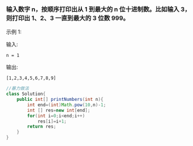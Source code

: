 ### 输入数字 n，按顺序打印出从 1 到最大的 n 位十进制数。比如输入 3，则打印出 1、2、3 一直到最大的 3 位数 999。

示例 1:

输入: 

```in
n = 1
```

输出:

 

```out
[1,2,3,4,5,6,7,8,9]
```


```Java
//暴力做法
class Solution{
    public int[] printNumbers(int n){
        int end=(int)Math.pow(10,n)-1;
        int [] res=new int[end];
        for(int i=0;i<end;i++)
            res[i]=i+1;
        return res;
    }
}
```
